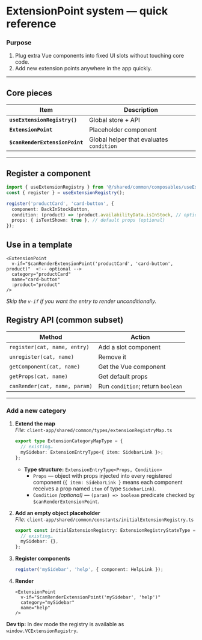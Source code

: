 # ExtensionPoint system — quick reference

### Purpose  
1. Plug extra Vue components into fixed UI slots without touching core code.  
2. Add new extension points anywhere in the app quickly.

---

## Core pieces  

| Item | Description |
|------|-------------|
| **`useExtensionRegistry()`** | Global store + API |
| **`ExtensionPoint`** | Placeholder component |
| **`$canRenderExtensionPoint`** | Global helper that evaluates `condition` |

---

## Register a component
```ts
import { useExtensionRegistry } from '@/shared/common/composables/useExtensionRegistry';
const { register } = useExtensionRegistry();

register('productCard', 'card-button', {
  component: BackInStockButton,
  condition: (product) => !product.availabilityData.isInStock, // optional render condition
  props: { isTextShown: true }, // default props (optional)
});
```

## Use in a template
```vue
<ExtensionPoint
  v-if="$canRenderExtensionPoint('productCard', 'card-button', product)"  <!-- optional -->
  category="productCard"
  name="card-button"
  :product="product"
/>
```
*Skip the `v-if` if you want the entry to render unconditionally.*

## Registry API (common subset)

| Method | Action |
|--------|--------|
| `register(cat, name, entry)` | Add a slot component |
| `unregister(cat, name)` | Remove it |
| `getComponent(cat, name)` | Get the Vue component |
| `getProps(cat, name)` | Get default props |
| `canRender(cat, name, param)` | Run `condition`; return `boolean` |

---

### Add a **new** category

1. **Extend the map**  
   *File:* `client-app/shared/common/types/extensionRegistryMap.ts`
   ```ts
   export type ExtensionCategoryMapType = {
     // existing…
     mySidebar: ExtensionEntryType<{ item: SidebarLink }>;
   };
   ```
   - **Type structure:** `ExtensionEntryType<Props, Condition>`  
      - `Props` — object with props injected into every registered component (`{ item: SidebarLink }` means each component receives a prop named `item` of type `SidebarLink`).  
      - `Condition` *(optional)* — `(param) => boolean` predicate checked by `$canRenderExtensionPoint`.

2. **Add an empty object placeholder**  
   *File:* `client-app/shared/common/constants/initialExtensionRegistry.ts`
   ```ts
   export const initialExtensionRegistry: ExtensionRegistryStateType = {
     // existing…
     mySidebar: {},
   };
   ```

3. **Register components**  
   ```ts
   register('mySidebar', 'help', { component: HelpLink });
   ```

4. **Render**  
   ```vue
   <ExtensionPoint
     v-if="$canRenderExtensionPoint('mySidebar', 'help')"
     category="mySidebar"
     name="help"
   />
   ```

**Dev tip:** In dev mode the registry is available as `window.VCExtensionRegistry`.